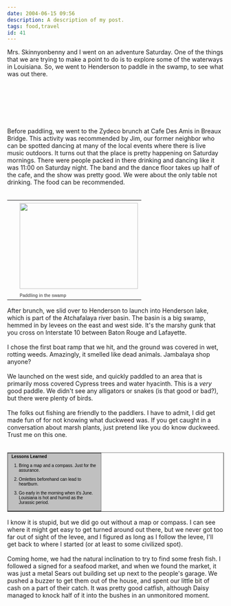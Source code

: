 ```yaml
---
date: 2004-06-15 09:56
description: A description of my post.
tags: food,travel
id: 41
---
```

Mrs. Skinnyonbenny and I went on an adventure Saturday.  One of the things that we are trying to make a point to do is to explore some of the waterways in Louisiana.  So, we went to Henderson to paddle in the swamp, to see what was out there.<br />
<br />
<br />
<br />
<br />

<!--more--><br /><br />Before paddling, we went to the Zydeco brunch at Cafe Des Amis in Breaux Bridge.  This activity was recommended by Jim, our former neighbor who can be spotted dancing at many of the local events where there is live music outdoors.  It turns out that the place is pretty happening on Saturday mornings.  There were people packed in there drinking and dancing like it was 11:00 on Saturday night.  The band and the dance floor takes up half of the cafe, and the show was pretty good.  We were about the only table not drinking.  The food can be recommended.<br />
<br />
<table cellpadding=0 cellspacing=0 border=0 align=right><tr><td width=5 rowspan=2><spacer type=block width=5 height=1></spacer></td><td width=275><img src="/img/swamppaddle.JPG" height=200 width=275 aborder=0 vspace=4/></td></tr><tr><td width=275><font face="verdana, arial, geneva" size=1 color=#666666><b>Paddling in the swamp</b></font></td></tr></table><br />
<br />
After brunch, we slid over to Henderson to launch into Henderson lake, which is part of the Atchafalaya river basin.  The basin is a big swamp, hemmed in by levees on the east and west side.  It's the marshy gunk that you cross on Interstate 10 between Baton Rouge and Lafayette.<br />
<br />
I chose the first boat ramp that we hit, and the ground was covered in wet, rotting weeds.  Amazingly, it smelled like dead animals.  Jambalaya shop anyone?<br />
<br />
We launched on the west side, and quickly paddled to an area that is primarily moss covered Cypress trees and water hyacinth.  This is a <i>very</i> good paddle.  We didn't see any alligators or snakes (is that good or bad?), but there were plenty of birds.<br />
<br />
The folks out fishing are friendly to the paddlers.  I have to admit, I did get made fun of for not knowing what duckweed was.  If you get caught in a conversation about marsh plants, just pretend like you do know duckweed.  Trust me on this one.<br />
<br />
<table cellpadding=4 cellspacing=0 border=1 align=right><tr><td width=200 bgcolor="#C0C0C0"><font face="verdana, arial, geneva" size=1 color=#000000><b>Lessons Learned</b><ol><p><li>Bring a map and a compass.  Just for the assurance.</li></p><p><li>Omlettes beforehand can lead to heartburn.</li></p><p><li>Go early in the morning when it's June.  Louisiana is hot and humid as the Jurassic period.</li></p></ol></font></td></tr></table><br />
<br />
I know it is stupid, but we did go out without a map or compass.  I can see where it might get easy to get turned around out there, but we never got too far out of sight of the levee, and I figured as long as I follow the levee, I'll get back to where I started (or at least to some civilized spot).<br />
<br />
Coming home, we had the natural inclination to try to find some fresh fish.  I followed a signed for a seafood market, and when we found the market, it was just a metal Sears out building set up next to the people's garage.  We pushed a buzzer to get them out of the house, and spent our little bit of cash on a part of their catch.  It was pretty good catfish, although Daisy managed to knock half of it into the bushes in an unmonitored moment.<br />

